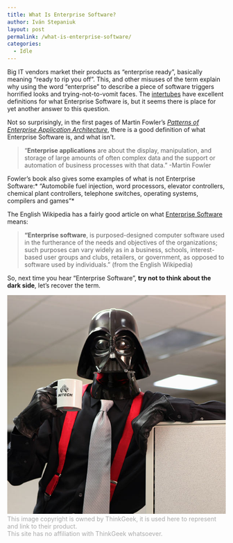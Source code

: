 ```yaml
---
title: What Is Enterprise Software?
author: Iván Stepaniuk
layout: post
permalink: /what-is-enterprise-software/
categories:
  - Idle
---
```

Big IT vendors market their products as &#8220;enterprise ready&#8221;, basically meaning &#8220;ready to rip you off&#8221;. This, and other misuses of the term explain why using the word &#8220;enterprise&#8221; to describe a piece of software triggers horrified looks and trying-not-to-vomit faces. The <a href="http://www.urbandictionary.com/define.php?term=intertubes" target="_blank">intertubes</a> have excellent definitions for what Enterprise Software is, but it seems there is place for yet another answer to this question.

Not so surprisingly, in the first pages of Martin Fowler&#8217;s [*Patterns of Enterprise Application Architecture*][1], there is a good definition of what Enterprise Software is, and what isn&#8217;t.

> &#8220;**Enterprise applications** are about the display, manipulation, and storage of large amounts of often complex data and the support or automation of business processes with that data.&#8221; -Martin Fowler

Fowler&#8217;s book also gives some examples of what is not Enterprise Software:* &#8220;Automobile fuel injection, word processors, elevator controllers, chemical plant controllers, telephone switches, operating systems, compilers and games&#8221;*

The English Wikipedia has a fairly good article on what [Enterprise Software][2] means:

> **&#8220;Enterprise software**, is purposed-designed computer software used in the furtherance of the needs and objectives of the organizations; such purposes can vary widely as in a business, schools, interest-based user groups and clubs, retailers, or government, as opposed to software used by individuals.&#8221; (from the English Wikipedia)

So, next time you hear &#8220;Enterprise Software&#8221;, **try not to think about the dark side**, let&#8217;s recover the term.

<a href="http://www.thinkgeek.com/product/e732/"><img class="size-full wp-image-551" alt="Darkside" src="/img/dark-side.jpg" /></a>
<span style="color: #aaa;">This image copyright is owned by ThinkGeek, it is used here to represent and link to their product.<br />This site has no affiliation with ThinkGeek whatsoever.</span>

 [1]: http://www.amazon.com/Patterns-Enterprise-Application-Architecture-Martin/dp/0321127420
 [2]: http://en.wikipedia.org/wiki/Enterprise_software
